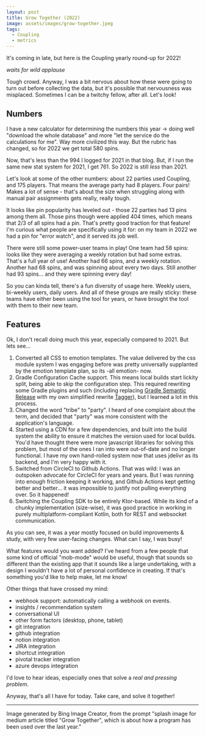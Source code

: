 ```yaml
---
layout: post
title: Grow Together (2022)
image: assets/images/grow-together.jpeg
tags: 
  - Coupling
  - metrics
---
```


It's coming in late, but here is the Coupling yearly round-up for 2022!

*waits for wild applause*

Tough crowd. Anyway, I was a bit nervous about how these were going to turn out before collecting the data, but it's possible that nervousness was misplaced. Sometimes I can be a twitchy fellow, after all. Let's look!

## Numbers

I have a new calculator for determining the numbers this year -> doing well "download the whole database" and more "let the service do the calculations for me". Way more civilized this way. But the rubric has changed, so for 2022 we get total 580 spins.

Now, that's less than the 994 I logged for 2021 in that blog. But, if I run the same new stat system for 2021, I get 761. So 2022 is still *less* than 2021.

Let's look at some of the other numbers: about 22 parties used Coupling, and 175 players. That means the average party had 8 players. Four pairs! Makes a lot of sense - that's about the size when struggling along with manual pair assignments gets really, really tough.

It looks like pin popularity has leveled out - those 22 parties had 13 pins among them all. Those pins though were applied 404 times, which means that 2/3 of all spins had a pin. That's pretty good traction for that feature! I'm curious what people are specifically using it for: on my team in 2022 we had a pin for "error watch", and it served its job well.

There were still some power-user teams in play! One team had 58 spins: looks like they were averaging a weekly rotation but had some extras. That's a full year of use! Another had 66 spins, and a weekly rotation. Another had 68 spins, and was spinning about every two days. Still another had 93 spins... and they were spinning every day!

So you can kinda tell, there's a fun diversity of usage here. Weekly users, bi-weekly users, daily users. And all of these groups are really sticky: these teams have either been using the tool for years, or have brought the tool with them to their new team.

## Features

Ok, I don't recall doing much this year, especially compared to 2021. But lets see...


1. Converted all CSS to emotion templates. The value delivered by the css module system I was engaging before was pretty universally supplanted by the emotion template plan, so its -all emotion- now.
2. Gradle Configuration Cache support. This means local builds start lickity split, being able to skip the configuration step. This required rewriting some Gradle plugins and such (including replacing [Gradle Semantic Release](https://github.com/tschulte/gradle-semantic-release-plugin) with my own simplified rewrite [Tagger](https://github.com/robertfmurdock/ze-great-tools#tagger)), but I learned a lot in this process.
3. Changed the word "tribe" to "party". I heard of one complaint about the term, and decided that "party" was more consistent with the application's language.
4. Started using a CDN for a few dependencies, and built into the build system the ability to ensure it matches the version used for local builds. You'd have thought there were more javascript libraries for solving this problem, but most of the ones I ran into were out-of-date and no longer functional. I have my own hand-rolled system now that uses jdelivr as its backend, and I'm very happy with it.
5. Switched from CircleCI to Github Actions. That was wild: I was an outspoken advocate for CircleCI for years and years. But I was running into enough friction keeping it working, and Github Actions kept getting better and better... it was impossible to justify not pulling everything over. So it happened!
6. Switching the Coupling SDK to be entirely Ktor-based. While its kind of a chunky implementation (size-wise), it was good practice in working in purely multiplatform-compliant Kotlin, both for REST and websocket communication.

As you can see, it was a year mostly focused on build improvements & study, with very few user-facing changes. What can I say, I was busy!

What features would you want added? I've heard from a few people that some kind of official "mob-mode" would be useful, though that sounds so different than the existing app that it sounds like a large undertaking, with a design I wouldn't have a lot of personal confidence in creating. If that's something you'd like to help make, let me know!

Other things that have crossed my mind:

- webhook support: automatically calling a webhook on events.
- insights / recommendation system
- conversational UI
- other form factors (desktop, phone, tablet)
- git integration
- github integration
- notion integration
- JIRA integration
- shortcut integration
- pivotal tracker integration
- azure devops integration

I'd love to hear ideas, especially ones that solve a *real and pressing problem*.

Anyway, that's all I have for today. Take care, and solve it together!

---

Image generated by Bing Image Creator, from the prompt "splash image for medium article titled "Grow Together", which is about how a program has been used over the last year."